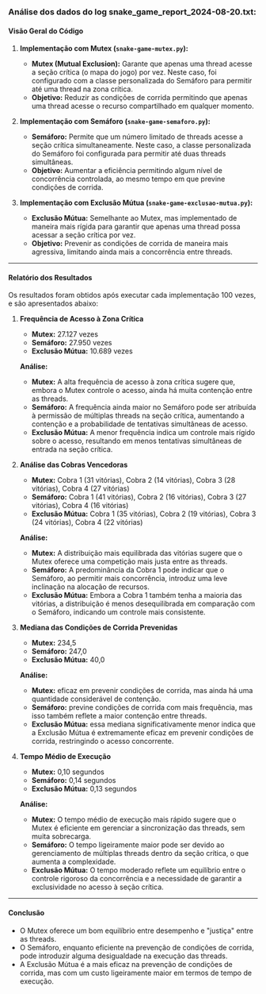 ### Análise dos dados do log snake_game_report_2024-08-20.txt:

#### **Visão Geral do Código**

1. **Implementação com Mutex (`snake-game-mutex.py`):**
   - **Mutex (Mutual Exclusion):** Garante que apenas uma thread acesse a seção crítica (o mapa do jogo) por vez. Neste caso, foi configurado com a classe personalizada do Semáforo para permitir até uma thread na zona crítica.
   - **Objetivo:** Reduzir as condições de corrida permitindo que apenas uma thread acesse o recurso compartilhado em qualquer momento.

2. **Implementação com Semáforo (`snake-game-semaforo.py`):**
   - **Semáforo:** Permite que um número limitado de threads acesse a seção crítica simultaneamente. Neste caso, a classe personalizada do Semáforo foi configurada para permitir até duas threads simultâneas.
   - **Objetivo:** Aumentar a eficiência permitindo algum nível de concorrência controlada, ao mesmo tempo em que previne condições de corrida.

3. **Implementação com Exclusão Mútua (`snake-game-exclusao-mutua.py`):**
   - **Exclusão Mútua:** Semelhante ao Mutex, mas implementado de maneira mais rígida para garantir que apenas uma thread possa acessar a seção crítica por vez.
   - **Objetivo:** Prevenir as condições de corrida de maneira mais agressiva, limitando ainda mais a concorrência entre threads.

---

#### **Relatório dos Resultados**

Os resultados foram obtidos após executar cada implementação 100 vezes, e são apresentados abaixo:

1. **Frequência de Acesso à Zona Crítica**
   - **Mutex:** 27.127 vezes
   - **Semáforo:** 27.950 vezes
   - **Exclusão Mútua:** 10.689 vezes

   **Análise:**
   - **Mutex:** A alta frequência de acesso à zona crítica sugere que, embora o Mutex controle o acesso, ainda há muita contenção entre as threads.
   - **Semáforo:** A frequência ainda maior no Semáforo pode ser atribuída à permissão de múltiplas threads na seção crítica, aumentando a contenção e a probabilidade de tentativas simultâneas de acesso.
   - **Exclusão Mútua:** A menor frequência indica um controle mais rígido sobre o acesso, resultando em menos tentativas simultâneas de entrada na seção crítica.

2. **Análise das Cobras Vencedoras**
   - **Mutex:** Cobra 1 (31 vitórias), Cobra 2 (14 vitórias), Cobra 3 (28 vitórias), Cobra 4 (27 vitórias)
   - **Semáforo:** Cobra 1 (41 vitórias), Cobra 2 (16 vitórias), Cobra 3 (27 vitórias), Cobra 4 (16 vitórias)
   - **Exclusão Mútua:** Cobra 1 (35 vitórias), Cobra 2 (19 vitórias), Cobra 3 (24 vitórias), Cobra 4 (22 vitórias)

   **Análise:**
   - **Mutex:** A distribuição mais equilibrada das vitórias sugere que o Mutex oferece uma competição mais justa entre as threads.
   - **Semáforo:** A predominância da Cobra 1 pode indicar que o Semáforo, ao permitir mais concorrência, introduz uma leve inclinação na alocação de recursos.
   - **Exclusão Mútua:** Embora a Cobra 1 também tenha a maioria das vitórias, a distribuição é menos desequilibrada em comparação com o Semáforo, indicando um controle mais consistente.

3. **Mediana das Condições de Corrida Prevenidas**
   - **Mutex:** 234,5
   - **Semáforo:** 247,0
   - **Exclusão Mútua:** 40,0

   **Análise:**
   - **Mutex:**  eficaz em prevenir condições de corrida, mas ainda há uma quantidade considerável de contenção.
   - **Semáforo:** previne condições de corrida com mais frequência, mas isso também reflete a maior contenção entre threads.
   - **Exclusão Mútua:** essa mediana significativamente menor indica que a Exclusão Mútua é extremamente eficaz em prevenir condições de corrida, restringindo o acesso concorrente.

4. **Tempo Médio de Execução**
   - **Mutex:** 0,10 segundos
   - **Semáforo:** 0,14 segundos
   - **Exclusão Mútua:** 0,13 segundos

   **Análise:**
   - **Mutex:** O tempo médio de execução mais rápido sugere que o Mutex é eficiente em gerenciar a sincronização das threads, sem muita sobrecarga.
   - **Semáforo:** O tempo ligeiramente maior pode ser devido ao gerenciamento de múltiplas threads dentro da seção crítica, o que aumenta a complexidade.
   - **Exclusão Mútua:** O tempo moderado reflete um equilíbrio entre o controle rigoroso da concorrência e a necessidade de garantir a exclusividade no acesso à seção crítica.

---

#### **Conclusão**

- O Mutex oferece um bom equilíbrio entre desempenho e "justiça" entre as threads.
- O Semáforo, enquanto eficiente na prevenção de condições de corrida, pode introduzir alguma desigualdade na execução das threads.
- A Exclusão Mútua é a mais eficaz na prevenção de condições de corrida, mas com um custo ligeiramente maior em termos de tempo de execução.
